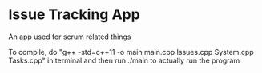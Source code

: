 # Issue Tracking App

An app used for scrum related things

To compile, do "g++ -std=c++11 -o main main.cpp Issues.cpp System.cpp Tasks.cpp" in terminal and then run ./main to actually run the program

